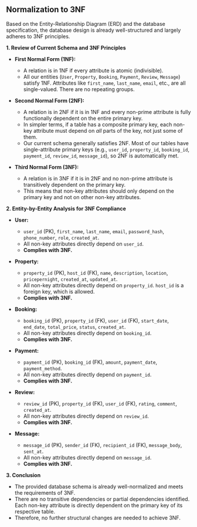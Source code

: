 ## Normalization to 3NF

Based on the Entity-Relationship Diagram (ERD) and the database specification, the database design is already well-structured and largely adheres to 3NF principles.

**1. Review of Current Schema and 3NF Principles**

* **First Normal Form (1NF):**

    * A relation is in 1NF if every attribute is atomic (indivisible).
    * All our entities (`User`, `Property`, `Booking`, `Payment`, `Review`, `Message`) satisfy 1NF. Attributes like `first_name`, `last_name`, `email`, etc., are all single-valued. There are no repeating groups.

* **Second Normal Form (2NF):**

    * A relation is in 2NF if it is in 1NF and every non-prime attribute is fully functionally dependent on the entire primary key.
    * In simpler terms, if a table has a composite primary key, each non-key attribute must depend on *all* parts of the key, not just some of them.
    * Our current schema generally satisfies 2NF. Most of our tables have single-attribute primary keys (e.g., `user_id`, `property_id`, `booking_id`, `payment_id`, `review_id`, `message_id`), so 2NF is automatically met.

* **Third Normal Form (3NF):**

    * A relation is in 3NF if it is in 2NF and no non-prime attribute is transitively dependent on the primary key.
    * This means that non-key attributes should only depend on the primary key and not on other non-key attributes.

**2. Entity-by-Entity Analysis for 3NF Compliance**

* **User:**

    * `user_id` (PK), `first_name`, `last_name`, `email`, `password_hash`, `phone_number`, `role`, `created_at`.
    * All non-key attributes directly depend on `user_id`.
    * **Complies with 3NF.**

* **Property:**

    * `property_id` (PK), `host_id` (FK), `name`, `description`, `location`, `pricepernight`, `created_at`, `updated_at`.
    * All non-key attributes directly depend on `property_id`. `host_id` is a foreign key, which is allowed.
    * **Complies with 3NF.**

* **Booking:**

    * `booking_id` (PK), `property_id` (FK), `user_id` (FK), `start_date`, `end_date`, `total_price`, `status`, `created_at`.
    * All non-key attributes directly depend on `booking_id`.
    * **Complies with 3NF.**

* **Payment:**

    * `payment_id` (PK), `booking_id` (FK), `amount`, `payment_date`, `payment_method`.
    * All non-key attributes directly depend on `payment_id`.
    * **Complies with 3NF.**

* **Review:**

    * `review_id` (PK), `property_id` (FK), `user_id` (FK), `rating`, `comment`, `created_at`.
    * All non-key attributes directly depend on `review_id`.
    * **Complies with 3NF.**

* **Message:**

    * `message_id` (PK), `sender_id` (FK), `recipient_id` (FK), `message_body`, `sent_at`.
    * All non-key attributes directly depend on `message_id`.
    * **Complies with 3NF.**

**3. Conclusion**

* The provided database schema is already well-normalized and meets the requirements of 3NF.
* There are no transitive dependencies or partial dependencies identified. Each non-key attribute is directly dependent on the primary key of its respective table.
* Therefore, no further structural changes are needed to achieve 3NF.

